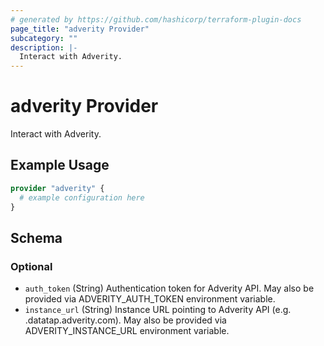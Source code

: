 ```yaml
---
# generated by https://github.com/hashicorp/terraform-plugin-docs
page_title: "adverity Provider"
subcategory: ""
description: |-
  Interact with Adverity.
---
```


# adverity Provider

Interact with Adverity.

## Example Usage

```terraform
provider "adverity" {
  # example configuration here
}
```

<!-- schema generated by tfplugindocs -->
## Schema

### Optional

- `auth_token` (String) Authentication token for Adverity API. May also be provided via ADVERITY_AUTH_TOKEN environment variable.
- `instance_url` (String) Instance URL pointing to Adverity API (e.g. <placeholder>.datatap.adverity.com). May also be provided via ADVERITY_INSTANCE_URL environment variable.

